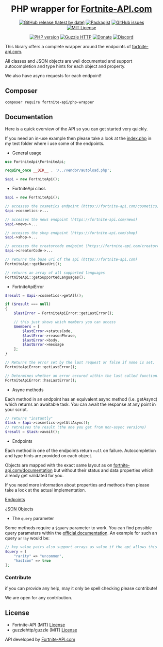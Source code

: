 <div align="center">

# PHP wrapper for [Fortnite-API.com](https://fortnite-api.com)

[![GitHub release (latest by date)](https://img.shields.io/github/v/release/Fortnite-API/php-wrapper?logo=github)](https://github.com/Fortnite-API/php-wrapper/releases) [![Packagist](https://img.shields.io/packagist/dt/fortnite-api/php-wrapper)](https://packagist.org/packages/fortnite-api/php-wrapper) [![GitHub issues](https://img.shields.io/github/issues/Fortnite-API/php-wrapper?logo=github)](https://github.com/Fortnite-API/php-wrapper/issues) [![MIT License](https://img.shields.io/github/license/Fortnite-API/php-wrapper)](https://github.com/Fortnite-API/php-wrapper/blob/master/LICENSE)

[![PHP version](https://img.shields.io/packagist/php-v/fortnite-api/php-wrapper?logo=php)](https://www.php.net/) [![Guzzle HTTP](https://img.shields.io/badge/requires-guzzlehttp%2Fguzzle-blue)](https://github.com/guzzle/guzzle) [![Donate](https://img.shields.io/badge/donate-PayPal-blue.svg?logo=paypal)](https://fortnite-api.com/paypal) [![Discord](https://discordapp.com/api/guilds/621452110558527502/widget.png?style=shield)](https://fortnite-api.com/discord)

</div>

This library offers a complete wrapper around the endpoints of [fortnite-api.com](https://fortnite-api.com).

All classes and JSON objects are well documented and support autocompletion and type hints for each object and property.

We also have async requests for each endpoint!

## Composer

    composer require fortnite-api/php-wrapper

## Documentation

Here is a quick overview of the API so you can get started very quickly.

If you need an in-use example then please take a look at the [index.php](https://github.com/Fortnite-API/php-wrapper/blob/master/test/index.php) in my test folder where i use some of the endpoints.

- General usage

```php
use FortniteApi\FortniteApi;

require_once __DIR__ . '/../vendor/autoload.php';

$api = new FortniteApi();
```

- FortniteApi class

```php
$api = new FortniteApi();

// accesses the cosmetics endpoint (https://fortnite-api.com/cosmetics)
$api->cosmetics->...

// accesses the news endpoint (https://fortnite-api.com/news)
$api->news->...

// accesses the shop endpoint (https://fortnite-api.com/shop)
$api->shop->...

// accesses the creatorcode endpoint (https://fortnite-api.com/creatorcode)
$api->creatorCode->...
```

```php
// returns the base uri of the api (https://fortnite-api.com)
FortniteApi::getBaseUri();

// returns an array of all supported languages
FortniteApi::getSupportedLanguages();
```

- FortniteApiError

```php
$result = $api->cosmetics->getAll();

if ($result === null)
{
    $lastError = FortniteApiError::getLastError();

    // this just shows which members you can access
    $members = [
        $lastError->statusCode,
        $lastError->reasonPhrase,
        $lastError->body,
        $lastError->message
    ];
}
```

```php
// Returns the error set by the last request or false if none is set.
FortniteApiError::getLastError();

// Determines whether an error occured within the last called function.
FortniteApiError::hasLastError();
```

- Async methods

Each method in an endpoint has an equivalent async method (i.e. getAsync) which returns an awaitable task. You can await the response at any point in your script.

```php
// returns "instantly"
$task = $api->cosmetics->getAllAsync();
// retreives the result (the one you get from non-async versions)
$result = $task->await();
```

- Endpoints

Each method in one of the endpoints return `null` on failure.
Autocompletion and type hints are provided on each object.

Objects are mapped with the exact same layout as on [fortnite-api.com/documentation](https://fortnite-api.com/documentation) but without their status and data properties which already get validated for you.

If you need more information about properties and methods then please take a look at the actual implementation.

[Endpoints](https://github.com/Fortnite-API/php-wrapper/tree/master/src/Components/Endpoints)

[JSON Objects](https://github.com/Fortnite-API/php-wrapper/tree/master/src/Components/Objects)

- The `query` parameter

Some methods require a `$query` parameter to work.
You can find possible query parameters within the [official documentation](https://fortnite-api.com/documentation).
An example for such an query `array` would be:

```php
// key value pairs also support arrays as value if the api allows this
$query = [
    "rarity" => "uncommon",
    "hasIcon" => true
];
```

### Contribute

if you can provide any help, may it only be spell checking please contribute!

We are open for any contribution.

## License

- Fortnite-API (MIT) [License](https://github.com/Fortnite-API/php-wrapper/blob/master/LICENSE "MIT License")
- guzzlehttp/guzzle (MIT) [License](https://github.com/guzzle/guzzle/blob/master/LICENSE "MIT License")

API developed by [Fortnite-API.com](https://fortnite-api.com/about)

